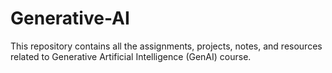# Generative-AI
This repository contains all the assignments, projects, notes, and resources related to Generative Artificial Intelligence (GenAI) course.

